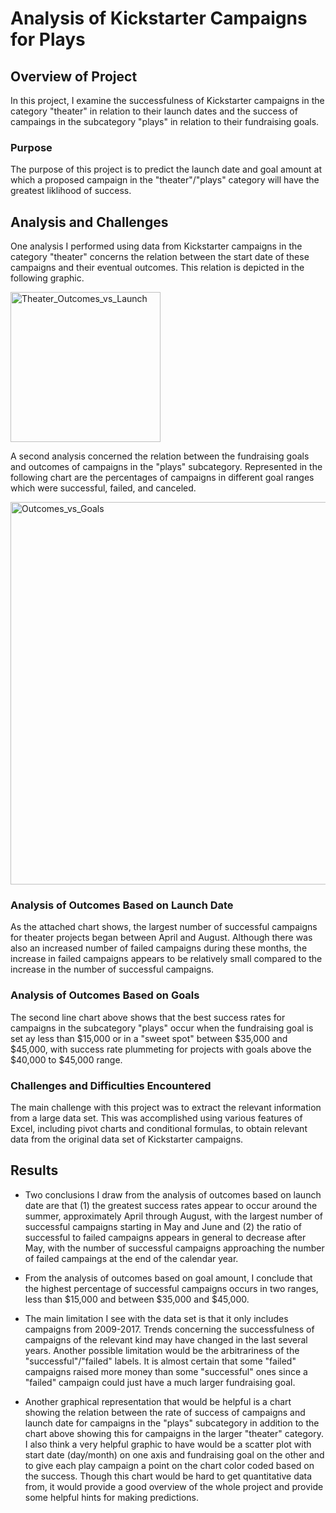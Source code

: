 # Analysis of Kickstarter Campaigns for Plays

## Overview of Project
In this project, I examine the successfulness of Kickstarter campaigns in the category "theater" in relation to their launch dates and the success of campaings in the subcategory "plays" in relation to their fundraising goals.

### Purpose
The purpose of this project is to predict the launch date and goal amount at which a proposed campaign in the "theater"/"plays" category will have the greatest liklihood of success. 

## Analysis and Challenges
One analysis I performed using data from Kickstarter campaigns in the category "theater" concerns the relation between the start date of these campaigns and their eventual outcomes. This relation is depicted in the following graphic.

<img width="240" alt="Theater_Outcomes_vs_Launch" src="https://user-images.githubusercontent.com/80861610/115411577-970e7800-a1c1-11eb-9400-7daeccf29d1f.png">

A second analysis concerned the relation between the fundraising goals and outcomes of campaigns in the "plays" subcategory. Represented in the following chart are the percentages of campaigns in different goal ranges which were successful, failed, and canceled.

<img width="612" alt="Outcomes_vs_Goals" src="https://user-images.githubusercontent.com/80861610/115412167-1734dd80-a1c2-11eb-8370-c0c82c4fb806.png">

### Analysis of Outcomes Based on Launch Date

As the attached chart shows, the largest number of successful campaigns for theater projects began between April and August. Although there was also an increased number of failed campaigns during these months, the increase in failed campaigns appears to be relatively small compared to the increase in the number of successful campaigns.

### Analysis of Outcomes Based on Goals

The second line chart above shows that the best success rates for campaigns in the subcategory "plays" occur when the fundraising goal is set ay less than $15,000 or in a "sweet spot" between $35,000 and $45,000, with success rate plummeting for projects with goals above the $40,000 to $45,000 range.

### Challenges and Difficulties Encountered

The main challenge with this project was to extract the relevant information from a large data set. This was accomplished using various features of Excel, including pivot charts and conditional formulas, to obtain relevant data from the original data set of Kickstarter campaigns.

## Results

- Two conclusions I draw from the analysis of outcomes based on launch date are that (1) the greatest success rates appear to occur around the summer, approximately April through August, with the largest number of successful campaigns starting in May and June and (2) the ratio of successful to failed campaigns appears in general to decrease after May, with the number of successful campaigns approaching the number of failed campaings at the end of the calendar year.

- From the analysis of outcomes based on goal amount, I conclude that the highest percentage of successful campaigns occurs in two ranges, less than $15,000 and between $35,000 and $45,000.

- The main limitation I see with the data set is that it only includes campaigns from 2009-2017. Trends concerning the successfulness of campaigns of the relevant kind may have changed in the last several years. Another possible limitation would be the arbitrariness of the "successful"/"failed" labels. It is almost certain that some "failed" campaigns raised more money than some "successful" ones since a "failed" campaign could just have a much larger fundraising goal. 

- Another graphical representation that would be helpful is a chart showing the relation between the rate of success of campaigns and launch date for campaigns in the "plays" subcategory in addition to the chart above showing this for campaigns in the larger "theater" category. I also think a very helpful graphic to have would be a scatter plot with start date (day/month) on one axis and fundraising goal on the other and to give each play campaign a point on the chart color coded based on the success. Though this chart would be hard to get quantitative data from, it would provide a good overview of the whole project and provide some helpful hints for making predictions.
